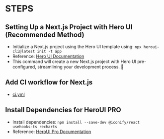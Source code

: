 # STEPS

## Setting Up a Next.js Project with Hero UI (Recommended Method)

* Initialize a Next.js project using the Hero UI template using: `npx heroui-cli@latest init -t app`
* Reference: [Hero UI Documentation](https://www.heroui.com/docs/frameworks/nextjs#heroui-cli-recommended)
* This command will create a new Next.js project with Hero UI pre-configured, streamlining your development process. 🚀

## Add CI workflow for Next.js

* [ci.yml](../../.github/workflows/ci.yml)

## Install Dependencies for HeroUI PRO

* Install dependencies: `npm install --save-dev @iconify/react usehooks-ts recharts`
* Reference: [HeroUI Pro Documentation](https://www.heroui.pro/documentation)
